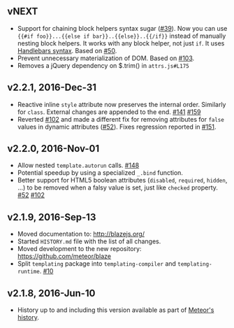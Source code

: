## vNEXT

* Support for chaining block helpers syntax sugar ([#39](https://github.com/meteor/blaze/issues/39)).
  Now you can use `{{#if foo}}...{{else if bar}}..{{else}}..{{/if}}`
  instead of manually nesting block helpers. It works with any block helper, not just `if`.
  It uses [Handlebars syntax](http://handlebarsjs.com/block_helpers.html#conditionals).
  Based on [#50](https://github.com/meteor/blaze/pull/50).
* Prevent unnecessary materialization of DOM.
  Based on [#103](https://github.com/meteor/blaze/pull/103).
* Removes a jQuery dependency on $.trim() in `attrs.js#L175`

## v2.2.1, 2016-Dec-31

* Reactive inline `style` attribute now preserves the internal order. Similarly for `class`.
  External changes are appended to the end.
  [#141](https://github.com/meteor/blaze/issues/141) [#159](https://github.com/meteor/blaze/issues/159)
* Reverted [#102](https://github.com/meteor/blaze/pull/102) and made a different fix for removing attributes
  for `false` values in dynamic attributes ([#52](https://github.com/meteor/blaze/issues/52)).
  Fixes regression reported in [#151](https://github.com/meteor/blaze/issues/151).

## v2.2.0, 2016-Nov-01

* Allow nested `template.autorun` calls.
  [#148](https://github.com/meteor/blaze/issues/148)
* Potential speedup by using a specialized `_.bind` function.
* Better support for HTML5 boolean attributes (`disabled`, `required`, `hidden`, ...) to be removed when a falsy value is set, just like `checked` property.
  [#52](https://github.com/meteor/blaze/issues/52) [#102](https://github.com/meteor/blaze/pull/102)

## v2.1.9, 2016-Sep-13

* Moved documentation to: http://blazejs.org/
* Started `HISTORY.md` file with the list of all changes.
* Moved development to the new repository: https://github.com/meteor/blaze
* Split `templating` package into `templating-compiler` and `templating-runtime`.
  [#10](https://github.com/meteor/blaze/pull/10)

## v2.1.8, 2016-Jun-10

* History up to and including this version available as part of
  [Meteor's history](https://github.com/meteor/meteor/blob/devel/History.md).
